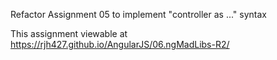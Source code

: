 Refactor Assignment 05 to implement "controller as ..." syntax

This assignment viewable at https://rjh427.github.io/AngularJS/06.ngMadLibs-R2/

